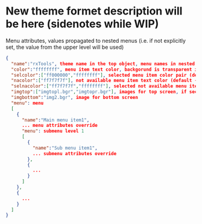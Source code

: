 # New theme formet description will be here (sidenotes while WIP)

Menu attributes, values propagated to nested menus (i.e. if not explicitly set, the value from the upper level will be used)

```JSON
{
  "name":"rxTools", theme name in the top object, menu names in nested objects
  "color":"ffffffff", menu item text color, backgorund is transparent if second color is omitted (default - white on transparent)
  "selcolor":["ff000000","ffffffff"], selected menu item color pair (default - black on white)
  "nacolor":["ff7f7f7f"], not available menu item text color (default - grey on transparent)
  "selnacolor":["ff7f7f7f","ffffffff"], selected not available menu item color pair (default - grey on white)
  "imgtop":["imgtopl.bgr","imgtopr.bgr"], images for top screen, if second is omitted, used one for both (i.e. no 3D)
  "imgbottom":"img2.bgr", image for bottom screen
  "menu": menu
  [
    {
      "name":"Main menu item1",
      ... menu attributes override
      "menu": submenu level 1
      [
        {
          "name":"Sub menu item1",
          ... submenu attributes override
        },
        {
          ...
        }
      ]
    },
    {
      ...
    }
  ]
}
```
